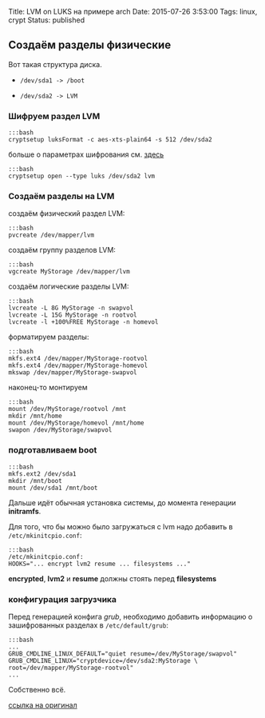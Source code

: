 Title: LVM on LUKS на примере arch
Date: 2015-07-26 3:53:00
Tags: linux, crypt
Status: published

## Создаём разделы физические

Вот такая структура диска.

* `/dev/sda1 -> /boot`

* `/dev/sda2 -> LVM`

### Шифруем раздел LVM

    :::bash
    cryptsetup luksFormat -c aes-xts-plain64 -s 512 /dev/sda2

больше о параметрах шифрования см. [здесь](https://wiki.archlinux.org/index.php/Dm-crypt/Device_encryption#Encryption_options_for_LUKS_mode)

    :::bash
    cryptsetup open --type luks /dev/sda2 lvm

### Создаём разделы на LVM

создаём физический раздел LVM:

    :::bash
    pvcreate /dev/mapper/lvm

создаём группу разделов LVM:

    :::bash
    vgcreate MyStorage /dev/mapper/lvm

создаём логические разделы LVM:

    :::bash
    lvcreate -L 8G MyStorage -n swapvol
    lvcreate -L 15G MyStorage -n rootvol
    lvcreate -l +100%FREE MyStorage -n homevol

форматируем разделы:

    :::bash
    mkfs.ext4 /dev/mapper/MyStorage-rootvol
	mkfs.ext4 /dev/mapper/MyStorage-homevol
	mkswap /dev/mapper/MyStorage-swapvol

наконец-то монтируем

    :::bash
    mount /dev/MyStorage/rootvol /mnt
    mkdir /mnt/home
    mount /dev/MyStorage/homevol /mnt/home
    swapon /dev/MyStorage/swapvol

### подготавливаем boot

    :::bash
    mkfs.ext2 /dev/sda1
	mkdir /mnt/boot
	mount /dev/sda1 /mnt/boot

Дальше идёт обычная установка системы, до момента генерации **initramfs**.

Для того, что бы можно было загружаться с lvm надо добавить в `/etc/mkinitcpio.conf`:

    :::bash
    /etc/mkinitcpio.conf:
	HOOKS="... encrypt lvm2 resume ... filesystems ..."

**encrypted**, **lvm2** и **resume** должны стоять перед **filesystems**

### конфигурация загрузчика

Перед генерацией конфига *grub*, необходимо добавить информацию о зашифрованных разделах в `/etc/default/grub`:

    :::bash
    ...
	GRUB_CMDLINE_LINUX_DEFAULT="quiet resume=/dev/MyStorage/swapvol"
	GRUB_CMDLINE_LINUX="cryptdevice=/dev/sda2:MyStorage \
	root=/dev/mapper/MyStorage-rootvol"
	...

Собственно всё.

[ссылка на оригинал](https://wiki.archlinux.org/index.php/Dm-crypt/Encrypting_an_entire_system#LUKS_on_LVM)
